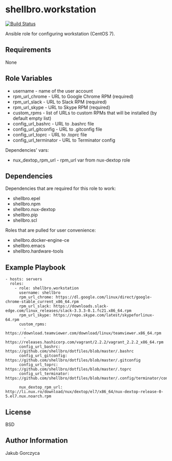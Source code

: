 shellbro.workstation
===========

[![Build Status](https://travis-ci.org/shellbro/ansible-role-workstation.svg?branch=master)](https://travis-ci.org/shellbro/ansible-role-workstation)

Ansible role for configuring workstation (CentOS 7).

Requirements
------------

None

Role Variables
--------------

* username - name of the user account
* rpm_url_chrome - URL to Google Chrome RPM (required)
* rpm_url_slack - URL to Slack RPM (required)
* rpm_url_skype - URL to Skype RPM (required)
* custom_rpms - list of URLs to custom RPMs that will be installed (by default
empty list)
* config_url_bashrc - URL to .bashrc file
* config_url_gitconfig - URL to .gitconfig file
* config_url_toprc - URL to .toprc file
* config_url_terminator - URL to Terminator config

Dependencies' vars:

* nux_dextop_rpm_url - rpm_url var from nux-dextop role

Dependencies
------------

Dependencies that are required for this role to work:

* shellbro.epel
* shellbro.npm
* shellbro.nux-dextop
* shellbro.pip
* shellbro.scl

Roles that are pulled for user convenience:

* shellbro.docker-engine-ce
* shellbro.emacs
* shellbro.hardware-tools

Example Playbook
----------------

    - hosts: servers
      roles:
        - role: shellbro.workstation
          username: shellbro
          rpm_url_chrome: https://dl.google.com/linux/direct/google-chrome-stable_current_x86_64.rpm
          rpm_url_slack: https://downloads.slack-edge.com/linux_releases/slack-3.3.3-0.1.fc21.x86_64.rpm
          rpm_url_skype: https://repo.skype.com/latest/skypeforlinux-64.rpm
          custom_rpms:
            - https://download.teamviewer.com/download/linux/teamviewer.x86_64.rpm
            - https://releases.hashicorp.com/vagrant/2.2.2/vagrant_2.2.2_x86_64.rpm
          config_url_bashrc: https://github.com/shellbro/dotfiles/blob/master/.bashrc
          config_url_gitconfig: https://github.com/shellbro/dotfiles/blob/master/.gitconfig
          config_url_toprc: https://github.com/shellbro/dotfiles/blob/master/.toprc
          config_url_terminator: https://github.com/shellbro/dotfiles/blob/master/.config/terminator/config

          nux_dextop_rpm_url: http://li.nux.ro/download/nux/dextop/el7/x86_64/nux-dextop-release-0-5.el7.nux.noarch.rpm

License
-------

BSD

Author Information
------------------

Jakub Gorczyca
